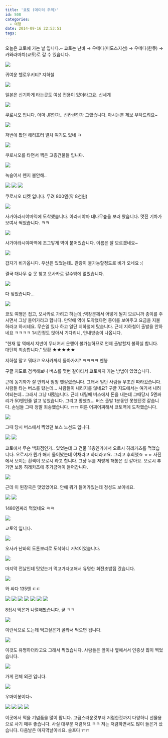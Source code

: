 ```yaml
---
title: '쿄토 (데이터 주의)'
id: 508
categories:
  - 여행
date: 2014-09-16 22:53:51
tags:
---
```

오늘은 쿄토에 가는 날 입니다.~ 쿄토는 난바 → 우메다(미도스지선) → 우메다(한큐) → 카와라마치(쿄토)로 갈 수 있습니다.

![](/assets/posts/쿄토/20140816_093337-1024x576.jpg)

귀여운 헬로우키티? 지하철

<!--more-->

![](/assets/posts/쿄토/20140816_093821-1024x576.jpg)

일본은 신기하게 타는곳도 여성 전용이 있더라고요. 신세계

![](/assets/posts/쿄토/20140816_094226-1024x576.jpg)

쿠로시오 입니다. 아마 JR인가.. 신칸센인가 그랬습니다. 아시는분 제보 부탁드려요~

![](/assets/posts/쿄토/20140816_094319-1024x576.jpg)

저번에 봤던 해리포터 열차 여기도 있네 ㅋ

![](/assets/posts/쿄토/20140816_094712-1024x576.jpg)

쿠로시오를 타면서 찍은 고층건물들 입니다.

![](/assets/posts/쿄토/20140816_094928-1024x576.jpg)

녹슬어서 왠지 불안해..

![](/assets/posts/쿄토/20140816_094939-1024x576.jpg)
![](/assets/posts/쿄토/20140816_095326-1024x576.jpg)
![](/assets/posts/쿄토/20140816_095625-1024x576.jpg)

쿠로시오 티켓 입니다. 무려 800엔(약 8천원)

![](/assets/posts/쿄토/20140816_111950_HDR-1024x576.jpg)

사가아라시야마역에 도착했습니다. 아라시야마 대나무숲을 보러 왔습니다. 멋진 기차가 보여서 찍었습니다. ㅋㅋ

![](/assets/posts/쿄토/20140816_111959_HDR-1024x576.jpg)

사가아라시야마역에 조그맣게 역이 붙어있습니다. 이름은 잘 모르겠네요~

![](/assets/posts/쿄토/20140816_113938-1024x576.jpg)

갑자기 비가옵니다. 우산은 있었는데.. 관광이 불가능할정도로 비가 오네요 :(

결국 대나무 숲 못 찾고 오사카로 갈수밖에 없었습니다.

![](/assets/posts/쿄토/20140816_114152-1024x576.jpg)

다 젖었습니다...

![](/assets/posts/쿄토/20140816_114816-1024x576.jpg)

쿄토 여행은 접고, 오사카로 가려고 하는데;;역장분께서 어떻게 될지 모르니까 종이를 주시면서 그냥 들어가라고 합니다. 만약에 역에 도착했다면 종이를 보여주고 요금을 지불하라고 하시네요. 무슨일 있나 하고 일단 지하철에 탔습니다. 근데 지하철이 출발을 안하네요 ㅋㅋㅋㅋ 1시간정도 앉아서 기다리니, 안내방송이 나옵니다.

"현재 앞 역에서 지반이 무너져서 운행이 불가능하므로 언제 출발할지 불확실 합니다. 대단히 죄송합니다." 당황 ★★★★★

지하철 말고 뭐타고 오사카까지 돌아가지? ㅋㅋㅋㅋ 멘붕

구글 지도로 검색해보니 버스를 몇번 갈아타서 쿄토까지 가는 방법이 있었습니다.

근데 동기화가 잘 안되서 엄청 햇갈렸습니다. 그래서 일단 사람들 무조건 따라갔습니다. 사람들 타는 버스를 탔는데... 사람들이 내리지를 않네요? 구글 지도에서는 여기서 내려야되는데.. 그래서 그냥 내렸습니다. 근데 내릴때 버스에서 돈을 내는데 그때당시 5엔짜리가 50엔인줄 알고 넣었습니다. 그리고 망했죠... 버스 출발 1분동안 못했던것 같습니다. 손님들 그때 정말 죄송했습니다. ㅠㅠ 여튼 어찌어찌해서 쿄토역에 도착했습니다.

![](/assets/posts/쿄토/20140816_152035-e1410874837236-576x1024.jpg)

그때 당시 버스에서 찍었던 보스 노선도 입니다.

![](/assets/posts/쿄토/20140816_152040-e1410874874828-576x1024.jpg)
![](/assets/posts/쿄토/20140816_160049-1024x576.jpg)

쿄토에서 무슨 백화점인가.. 있었는데 그 건물 11층인가에서 오로시 히레카츠를 먹었습니다. 오로시가 뭔가 해서 물어봤는데 야채라고 하더라고요. 그리고 후회했죠 ㅠㅠ 사진에서 보이는 흰색이 오로시 라고 합니다. 그냥 무를 저렇게 해놓은 것 같아요. 오로시 추가면 보통 히레카츠에 추가금액이 들어갑니다.

![](/assets/posts/쿄토/20140816_160518-1024x576.jpg)

근데 이 된장국은 맛있었어요. 안에 뭐가 들어가있는데 정성도 보이네요.

![](/assets/posts/쿄토/20140816_162223-1024x576.jpg)
![](/assets/posts/쿄토/20140816_162233-1024x576.jpg)

1480엔짜리 먹었네요 ㅋㅋ

![](/assets/posts/쿄토/20140816_163007-1024x576.jpg)

쿄토역 입니다.

![](/assets/posts/쿄토/20140816_204609_HDR-1024x576.jpg)

오사카 난바의 도톤보리로 도착하니 저녁이었습니다.

![](/assets/posts/쿄토/20140816_205455-1024x576.jpg)

마지막 전날인데 맛있는거 먹고가자고해서 유명한 회전초밥집 갔습니다.

![](/assets/posts/쿄토/20140816_205720-1024x576.jpg)

와 싸다 135엔 ㄷㄷ

![](/assets/posts/쿄토/20140816_210553-1024x576.jpg)
![](/assets/posts/쿄토/20140816_210955-1024x576.jpg)
![](/assets/posts/쿄토/20140816_211354-1024x576.jpg)
![](/assets/posts/쿄토/20140816_211503-1024x576.jpg)
![](/assets/posts/쿄토/20140816_211756-1024x576.jpg)
![](/assets/posts/쿄토/20140816_212207-1024x576.jpg)
![](/assets/posts/쿄토/20140816_212426-1024x576.jpg)

8접시 먹은거 나열해봤습니다. 굳 ㅋㅋ

![](/assets/posts/쿄토/20140816_213013-1024x576.jpg)

이런식으로 도는데 먹고싶은거 골라서 먹으면 됩니다.

![](/assets/posts/쿄토/20140816_213436-1024x576.jpg)

이것도 유명하더라고요 그래서 찍었습니다. 사람들은 앞이나 옆에서서 인증샷 많이 찍었습니다.

![](/assets/posts/쿄토/20140816_213451-e1410875243941-576x1024.jpg)

가게 전체 외관 입니다.

![](/assets/posts/쿄토/20140816_213750-1024x576.jpg)

우마이봉이다~

![](/assets/posts/쿄토/20140816_213801-1024x576.jpg)
![](/assets/posts/쿄토/20140816_213806-1024x576.jpg)
![](/assets/posts/쿄토/20140816_215324-1024x576.jpg)
![](/assets/posts/쿄토/20140816_215403_HDR-1024x576.jpg)

이곳에서 먹을 기념품을 많이 팝니다. 고급스러운것부터 저렴한것까지 다양하니 선물용으로 사기 매우 좋습니다. 사실 대부분 저렴해요 ㅋㅋ 저는 저렴하면서도 많이 들은거 샀습니다. 다음날은 마지막날이네요. 슬프다 ㅠㅠ